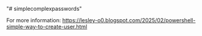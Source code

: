 "# simplecomplexpasswords" 

For more information: https://lesley-o0.blogspot.com/2025/02/powershell-simple-way-to-create-user.html
